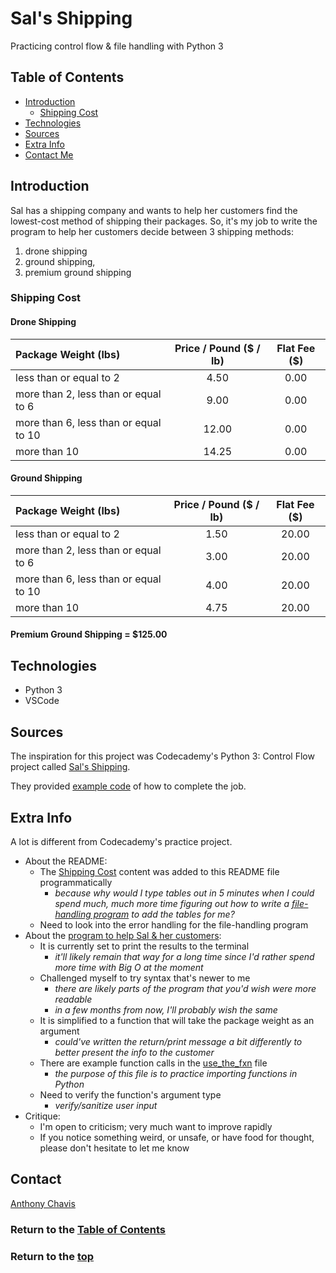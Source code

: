 # Sal's Shipping

Practicing control flow & file handling with Python 3

## Table of Contents

- [Introduction](#introduction)
  - [Shipping Cost](#shipping-cost)
- [Technologies](#technologies)
- [Sources](#sources)
- [Extra Info](#extra-info)
- [Contact Me](#contact)
  <!-- - [Launch](#launch) -->
  <!-- - [Design System](#design-system) -->
    <!-- -   [Flowchart](#flowchart) -->
    <!-- -   [Architectrure](#architecture) -->

## Introduction

Sal has a shipping company and wants to help her customers find the lowest-cost method of shipping their packages. So, it's my job to write the program to help her customers decide between 3 shipping methods:

1. drone shipping
2. ground shipping,
3. premium ground shipping

### Shipping Cost

#### Drone Shipping
 | Package Weight (lbs) | Price / Pound ($ / lb) | Flat Fee ($) |
| :--------- | :---------: | :---------: |
| less than or equal to 2 | 4.50 | 0.00 |
| more than 2, less than or equal to 6 | 9.00 | 0.00 |
| more than 6, less than or equal to 10 | 12.00 | 0.00 |
| more than 10 | 14.25 | 0.00 |

 #### Ground Shipping
 | Package Weight (lbs) | Price / Pound ($ / lb) | Flat Fee ($) |
| :--------- | :---------: | :---------: |
| less than or equal to 2 | 1.50 | 20.00 |
| more than 2, less than or equal to 6 | 3.00 | 20.00 |
| more than 6, less than or equal to 10 | 4.00 | 20.00 |
| more than 10 | 4.75 | 20.00 |

 #### **Premium Ground Shipping** = $125.00

## Technologies

- Python 3
- VSCode

<!-- ## Launch

[Live site][live-site] -->

<!-- ## Design System

Cheat Sheet's [design system][design-system] -->

<!-- ## Flowchart

 ![Flowchart][flowchart] -->

<!-- ## Architecture

 ![Architecture][architecture] -->

## Sources

The inspiration for this project was Codecademy's Python 3: Control Flow project called [Sal's Shipping][lesson-site].

They provided [example code][example-site] of how to complete the job.

## Extra Info

A lot is different from Codecademy's practice project.

- About the README:
  - The [Shipping Cost](#shipping-cost) content was added to this README file programmatically
    - _because why would I type tables out in 5 minutes when I could spend much, much more time figuring out how to write a [file-handling program][file-handle-program] to add the tables for me?_
  - Need to look into the error handling for the file-handling program
- About the [program to help Sal & her customers][find-low-shipping-program]:
  - It is currently set to print the results to the terminal
    - _it'll likely remain that way for a long time since I'd rather spend more time with Big O at the moment_
  - Challenged myself to try syntax that's newer to me
    - _there are likely parts of the program that you'd wish were more readable_
    - _in a few months from now, I'll probably wish the same_
  - It is simplified to a function that will take the package weight as an argument
    - _could've written the return/print message a bit differently to better present the info to the customer_
  - There are example function calls in the [use_the_fxn][use-fxn] file
    - _the purpose of this file is to practice importing functions in Python_
  - Need to verify the function's argument type
    - _verify/sanitize user input_
- Critique:
  - I'm open to criticism; very much want to improve rapidly
  - If you notice something weird, or unsafe, or have food for thought, please don't hesitate to let me know

## Contact

[Anthony Chavis][email]

### Return to the [Table of Contents](#table-of-contents)

### Return to the [top](#)

<!-- [live-site]: -->
<!-- [design-system]:  -->

<!-- [flowchart]:  -->
<!-- [architecture]:  -->

[file-handle-program]: https://github.com/anthonychavis/sals-shipping/blob/main/readme_table_gen.py
[use-fxn]: https://github.com/anthonychavis/sals-shipping/blob/main/use_the_fxn.py
[find-low-shipping-program]: https://github.com/anthonychavis/sals-shipping/blob/main/low_shipping.py
[lesson-site]: https://www.codecademy.com/courses/learn-python-3/projects/python-sals-shipping
[example-site]: https://github.com/Codecademy/learn-python/blob/main/2-control-flow/sals-shipping/shipping.py
[email]: gitanthony@yahoo.com